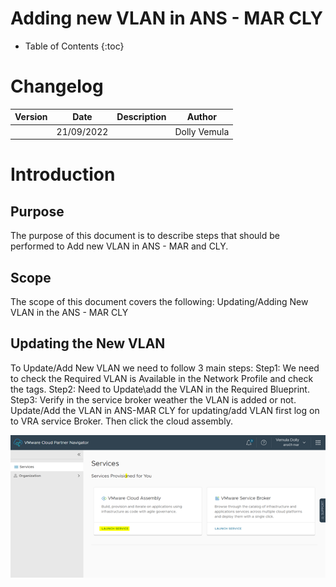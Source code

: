 # Adding new VLAN in ANS - MAR CLY

- Table of Contents
{:toc}

# Changelog
  
| Version | Date       | Description              | Author       |
| ------- | ---------- | ------------------------ | --------------- |
|         | 21/09/2022 |                          | Dolly Vemula |

# Introduction

## Purpose

The purpose of this document is to describe steps that should be performed to Add new VLAN in ANS - MAR and CLY.
## Scope

The scope of this document covers the following:
Updating/Adding New VLAN in the ANS - MAR CLY

## Updating the New VLAN
To Update/Add New VLAN we need to follow 3 main steps:
Step1:  We need to check the Required VLAN is Available in the Network Profile and check the tags.
Step2: Need to Update\add the VLAN in the Required Blueprint.
Step3: Verify in the service broker weather the VLAN is added or not.
Update/Add the VLAN in ANS-MAR CLY
for updating/add VLAN first log on to VRA service Broker.
Then click the cloud assembly.

![Figure 1](Pic1.png)
